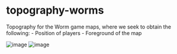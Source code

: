 # topography-worms
Topography for the Worm game maps, where we seek to obtain the following: - Position of players - Foreground of the map

![image](https://user-images.githubusercontent.com/73305665/202856833-68ac5f7e-682c-4e53-a366-f689e30e6fbf.png)
![image](https://user-images.githubusercontent.com/73305665/202856860-7a6109ef-23a5-44e8-b7c6-1d7a1073230e.png)

